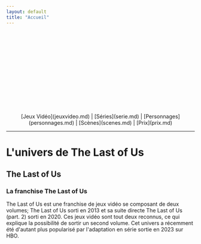 ```yaml
---
layout: default
title: "Accueil"
---
```


<!-- Bannière avec une image en haut de la page -->
<div style="position: fixed; top: 10; left: 0; width: 100%; height: 200px; background-image: url('thelastofus.jpg'); background-size: cover; background-position: center; z-index: 1000;">
</div>

<div style="padding-top: 220px; text-align: center;">
    [Jeux Vidéo](jeuxvideo.md) | [Séries](serie.md) | [Personnages](personnages.md) | [Scènes](scenes.md) | [Prix](prix.md)
</div>

---

# L'univers de The Last of Us
## The Last of Us
### La franchise The Last of Us 

The Last of Us est une franchise de jeux vidéo se composant de deux volumes; The Last of Us sorti en 2013 et sa suite directe The Last of Us (part. 2) sorti en 2020.
Ces jeux vidéo sont tout deux reconnus, ce qui explique la possibilité de sortir un second volume. Cet univers a récemment été d'autant plus popularisé par l'adaptation en série sortie en 2023 sur HBO.
